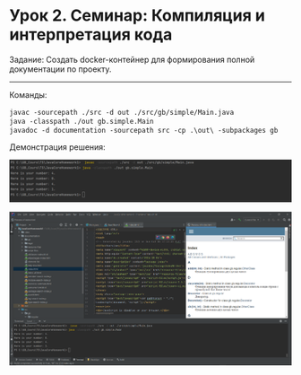 # Урок 2. Семинар: Компиляция и интерпретация кода

Задание:
Создать docker-контейнер для формирования полной документации по проекту.

-------------------------------------------------------

Команды:

    javac -sourcepath ./src -d out ./src/gb/simple/Main.java
    java -classpath ./out gb.simple.Main
    javadoc -d documentation -sourcepath src -cp .\out\ -subpackages gb

Демонстрация решения:

![](src/image/Commands.png)

![](src/image/Doc.png)